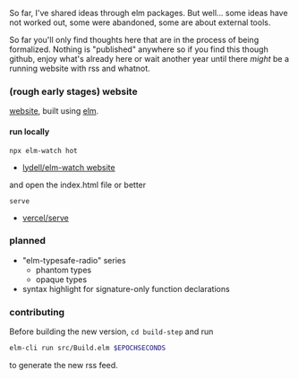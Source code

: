 So far, I've shared ideas through elm packages.
But well... some ideas have not worked out, some were abandoned, some are about external tools.

So far you'll only find thoughts here that are in the process of being formalized.
Nothing is "published" anywhere so if you find this though github, enjoy what's already here
or wait another year until there _might_ be a running website with rss and whatnot.

### (rough early stages) website

[website](https://lue-bird.github.io/blog/), built using [elm](https://elm-lang.org/).

#### run locally
```noformatingples
npx elm-watch hot
```
  - [lydell/elm-watch website](https://lydell.github.io/elm-watch/)

and open the index.html file or better
```noformatingples
serve
```
  - [vercel/serve](https://github.com/vercel/serve)

### planned

  - "elm-typesafe-radio" series
      - phantom types
      - opaque types
  - syntax highlight for signature-only function declarations

### contributing
Before building the new version, `cd build-step` and run
```bash
elm-cli run src/Build.elm $EPOCHSECONDS
```
to generate the new rss feed.
